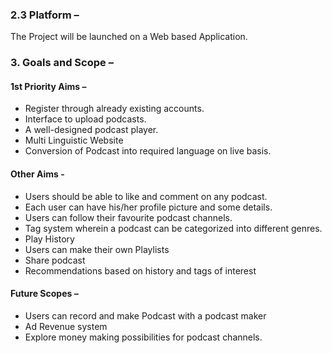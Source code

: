 ### 2.3 Platform –
The Project will be launched on a Web based Application.
### 3. Goals and Scope – 
#### 1st Priority Aims –
 * Register through already existing accounts.
 * Interface to upload podcasts.
 * A well-designed podcast player. 
 * Multi Linguistic Website
 * Conversion of Podcast into required language on live basis.
#### Other Aims - 
 * Users should be able to like and comment on any podcast.
 * Each user can have his/her profile picture and some details.
 * Users can follow their favourite podcast channels.
 * Tag system wherein a podcast can be categorized into different genres.
 * Play History
 * Users can make their own Playlists
 * Share podcast
 * Recommendations based on history and tags of interest
#### Future Scopes –
 * Users can record and make Podcast with a podcast maker
 * Ad Revenue system
 * Explore money making possibilities for podcast channels.

